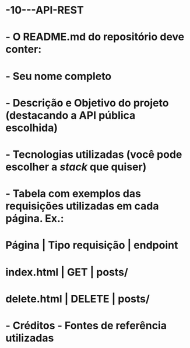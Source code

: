 # -10---API-REST

# - O README.md do repositório deve conter:
#    - Seu nome completo
#   - Descrição e Objetivo do projeto (destacando a API pública escolhida)
#   - Tecnologias utilizadas (você pode escolher a *stack* que quiser)
#   - Tabela com exemplos das requisições utilizadas em cada página. Ex.:
        
#                               **Página            | Tipo requisição | endpoint**
#       
#                              index.html     | GET                      | posts/
#       
#                              delete.html    | DELETE               | posts/
        
 #   - Créditos - Fontes de referência utilizadas
